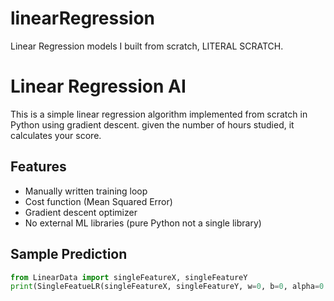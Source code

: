 # linearRegression
Linear Regression models I built from scratch, LITERAL SCRATCH.

# Linear Regression AI
This is a simple linear regression algorithm implemented from scratch in Python using gradient descent.
given the number of hours studied, it calculates your score.
## Features
- Manually written training loop
- Cost function (Mean Squared Error)
- Gradient descent optimizer
- No external ML libraries (pure Python not a single library)
  

## Sample Prediction
```python
from LinearData import singleFeatureX, singleFeatureY
print(SingleFeatueLR(singleFeatureX, singleFeatureY, w=0, b=0, alpha=0.01, epoch=1000, display=True).predict(2)
